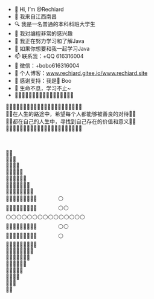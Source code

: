 - 👋 Hi, I’m @Rechiard
- 🙋 我来自江西南昌
- 🔍 我是一名普通的本科科班大学生
- 👀 我对编程非常的感兴趣
- 🌱 我正在努力学习和了解Java
- 💞️ 如果你想要和我一起学习Java
- 📫 联系我：+QQ 616316004
- 🎎 微信：+bobo616316004
- 💒 个人博客：www.rechiard.gitee.io/www.rechiard.site
- 🌷 感谢支持：我是🏹 Boo
- 🐪 生命不息，学习不止~
- 🌹🌹🌹🌹🌹🌹🌹🌹🌹🌹🌹🌹🌹🌹🌹🌹🌹

🔅🔅🔅🔅🔅🔅🔅🔅🔅🔅🔅🔅🔅🔅🔅🔅🔅🔅🔅🔅🔅🔅
</br>🔅💝在人生的路途中，希望每个人都能够被善良的对待💝🔅
</br>🔅💝都在自己的人生中，寻找到自己存在的价值和意义💝🔅
</br>🔅🔅🔅🔅🔅🔅🔅🔅🔅🔅🔅🔅🔅🔅🔅🔅🔅🔅🔅🔅🔅🔅
</br>
</br>

</br>🔴🔴
</br>🔴🔴🔴
</br>🔴🔴🔴🔴
</br>🔴🔴🔴🔴🔴
</br>🔴🔴🔴🔴🔴🔴
</br>🔴🔴🔴🔴🔴🔴🔴
</br>🔴🔴🔴🔴🔴🔴🔴🔴
</br>🔴🔴🔴🔴🔴🔴🔴🔴🔴　　　　⚪
</br>🔴🔴🔴🔴🔴🔴🔴🔴🔴　　　　⚪⚪
</br>⚪⚪⚪⚪⚪⚪⚪⚪⚪⚪⚪⚪⚪⚪⚪
</br>🔴🔴🔴🔴🔴🔴🔴🔴🔴　　　　⚪⚪
</br>🔴🔴🔴🔴🔴🔴🔴🔴🔴　　　　⚪
</br>🔴🔴🔴🔴🔴🔴🔴🔴🔴
</br>🔴🔴🔴🔴🔴🔴🔴🔴
</br>🔴🔴🔴🔴🔴🔴🔴
</br>🔴🔴🔴🔴🔴🔴
</br>🔴🔴🔴🔴🔴
</br>🔴🔴🔴🔴
</br>🔴🔴🔴
</br>🔴🔴


<!---
Rechiard/Rechiard is a ✨ special ✨ repository because its `README.md` (this file) appears on your GitHub profile.
You can click the Preview link to take a look at your changes.
--->
 
